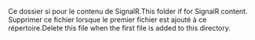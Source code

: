 <span data-ttu-id="89099-101">Ce dossier si pour le contenu de SignalR.</span><span class="sxs-lookup"><span data-stu-id="89099-101">This folder if for SignalR content.</span></span> <span data-ttu-id="89099-102">Supprimer ce fichier lorsque le premier fichier est ajouté à ce répertoire.</span><span class="sxs-lookup"><span data-stu-id="89099-102">Delete this file when the first file is added to this directory.</span></span>